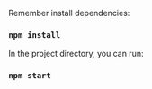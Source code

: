 Remember install dependencies:

### `npm install`

In the project directory, you can run:

### `npm start`